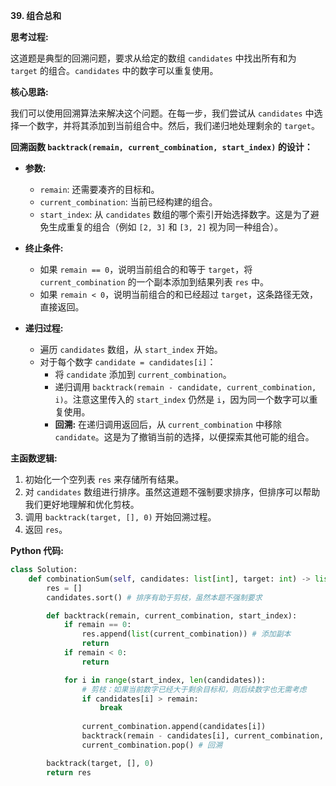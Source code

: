 **39. 组合总和**

**思考过程:**

这道题是典型的回溯问题，要求从给定的数组 `candidates` 中找出所有和为 `target` 的组合。`candidates` 中的数字可以重复使用。

**核心思路:**

我们可以使用回溯算法来解决这个问题。在每一步，我们尝试从 `candidates` 中选择一个数字，并将其添加到当前组合中。然后，我们递归地处理剩余的 `target`。

**回溯函数 `backtrack(remain, current_combination, start_index)` 的设计：**

-   **参数:**
    -   `remain`: 还需要凑齐的目标和。
    -   `current_combination`: 当前已经构建的组合。
    -   `start_index`: 从 `candidates` 数组的哪个索引开始选择数字。这是为了避免生成重复的组合（例如 `[2, 3]` 和 `[3, 2]` 视为同一种组合）。

-   **终止条件:**
    -   如果 `remain == 0`，说明当前组合的和等于 `target`，将 `current_combination` 的一个副本添加到结果列表 `res` 中。
    -   如果 `remain < 0`，说明当前组合的和已经超过 `target`，这条路径无效，直接返回。

-   **递归过程:**
    -   遍历 `candidates` 数组，从 `start_index` 开始。
    -   对于每个数字 `candidate = candidates[i]`：
        -   将 `candidate` 添加到 `current_combination`。
        -   递归调用 `backtrack(remain - candidate, current_combination, i)`。注意这里传入的 `start_index` 仍然是 `i`，因为同一个数字可以重复使用。
        -   **回溯:** 在递归调用返回后，从 `current_combination` 中移除 `candidate`。这是为了撤销当前的选择，以便探索其他可能的组合。

**主函数逻辑:**

1.  初始化一个空列表 `res` 来存储所有结果。
2.  对 `candidates` 数组进行排序。虽然这道题不强制要求排序，但排序可以帮助我们更好地理解和优化剪枝。
3.  调用 `backtrack(target, [], 0)` 开始回溯过程。
4.  返回 `res`。

**Python 代码:**

```python
class Solution:
    def combinationSum(self, candidates: list[int], target: int) -> list[list[int]]:
        res = []
        candidates.sort() # 排序有助于剪枝，虽然本题不强制要求

        def backtrack(remain, current_combination, start_index):
            if remain == 0:
                res.append(list(current_combination)) # 添加副本
                return
            if remain < 0:
                return

            for i in range(start_index, len(candidates)):
                # 剪枝：如果当前数字已经大于剩余目标和，则后续数字也无需考虑
                if candidates[i] > remain:
                    break
                
                current_combination.append(candidates[i])
                backtrack(remain - candidates[i], current_combination, i) # 注意这里是i，表示可以重复使用当前数字
                current_combination.pop() # 回溯

        backtrack(target, [], 0)
        return res
```